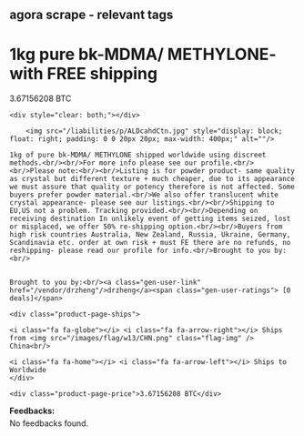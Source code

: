 agora scrape - relevant tags
----------------------------

<title>1kg pure bk-MDMA/ METHYLONE- with FREE shipping</title>

<div id="single-product" class="nofirstmargin">
    <h1>1kg pure bk-MDMA/ METHYLONE- with FREE shipping</h1>
    <div style="text-align: left;">3.67156208 BTC</div>


    <div style="clear: both;"></div>
    
        <img src="/liabilities/p/ALDcahdCtn.jpg" style="display: block; float: right; padding: 0 0 20px 20px; max-width: 400px;" alt=""/>
    
    1kg of pure bk-MDMA/ METHYLONE shipped worldwide using discreet methods.<br/><br/>For more info please see our profile.<br/><br/>Please note:<br/><br/>Listing is for powder product- same quality as crystal but different texture + much cheaper, due to its appearance we must assure that quality or potency therefore is not affected. Some buyers prefer powder material.<br/>We also offer translucent white crystal appearance- please see our listings.<br/><br/>Shipping to EU,US not a problem. Tracking provided.<br/><br/>Depending on receiving destination In unlikely event of getting items seized, lost or misplaced, we offer 50% re-shipping option.<br/><br/>Buyers from high risk countries Australia, New Zealand, Russia, Ukraine, Germany, Scandinavia etc. order at own risk + must FE there are no refunds, no reshipping- please read our profile for info.<br/>Brought to you by:
    <br/>


    Brought to you by:<br/><a class="gen-user-link" href="/vendor/drzheng"/>drzheng</a><span class="gen-user-ratings"> [0 deals]</span>

	<div class="product-page-ships">

    <i class="fa fa-globe"></i> <i class="fa fa-arrow-right"></i> Ships from <img src="/images/flag/w13/CHN.png" class="flag-img" /> China<br/>

    <i class="fa fa-home"></i> <i class="fa fa-arrow-left"></i> Ships to Worldwide
    </div>

    <div class="product-page-price">3.67156208 BTC</div>


<div class="embedded-feedback-list">
    <h4 style="margin: 10px 0 5px 0;">Feedbacks:</h4>
    No feedbacks found.
</div>